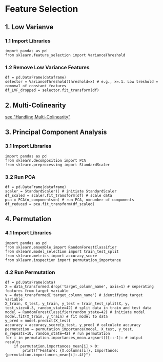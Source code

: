 # Feature Selection
## 1. Low Varianve
### 1.1 Import Libraries
    import pandas as pd
    from sklearn.feature_selection import VarianceThreshold
### 1.2 Remove Low Variance Features
    df = pd.DataFrame(dataframe)
    selector = VarianceThreshold(threshold=x) # e.g., x=.1. Low treshold = removal of constant features
    df_LVF_dropped = selector.fit_transform(df)
## 2. Multi-Colinearity
[see "Handling Multi-Colinearity"](https://github.com/tbgrun/machine_learning/blob/main/02%20-%20Data%20Wrangling/06%20-%20Handling%20Multi-Colinearity.md)
## 3. Principal Component Analysis
### 3.1 Import Libraries
    import pandas as pd
    from sklearn.decomposition import PCA
    from sklearn.preprocessing import StandardScaler
### 3.2 Run PCA
    df = pd.DataFrame(dataframe)
    scaler = StandardScaler() # initiate StandardScaler
    df_scaled = scaler.fit_transform(df) # scale data
    pca = PCA(n_components=n) # run PCA, n=number of components
    df_reduced = pca.fit_transform(df_scaled)
## 4. Permutation
### 4.1 Import Libraries
    import pandas as pd
    from sklearn.ensemble import RandomForestClassifier
    from sklearn.model_selection import train_test_split
    from sklearn.metrics import accuracy_score
    from sklearn.inspection import permutation_importance
### 4.2 Run Permutation
    df = pd.DataFrame(data)
    X = data_transformed.drop('target_column_name', axis=1) # seperating features from target variable
    y = data_transformed['target_column_name'] # identifying target variable
    X_train, X_test, y_train, y_test = train_test_split(X, y, test_size=0.3, random_state=42) # split data in train and test data
    model = RandomForestClassifier(random_state=42) # initiate model
    model.fit(X_train, y_train) # fit model to data
    y_pred = model.predict(X_test)
    accuracy = accuracy_score(y_test, y_pred) # calculate accuracy
    permutation = permutation_importance(model, X_test, y_test, n_repeats=10, random_state=42) # run permutation
    for i in permutation.importances_mean.argsort()[::-1]: # output results
        if permutation.importances_mean[i] > 0:
            print(f"Feature: {X.columns[i]}, Importance: {permutation.importances_mean[i]:.4f}")
